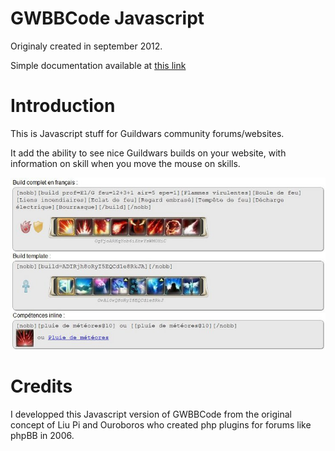 GWBBCode Javascript
===================

Originaly created in september 2012.

Simple documentation available at [this link](http://gwbbcode.arnapou.net)

Introduction
============
This is Javascript stuff for Guildwars community forums/websites.

It add the ability to see nice Guildwars builds on your website, with information on skill when you move the mouse on skills.

![screen](/doc/screen.jpg)

Credits
=======
I developped this Javascript version of GWBBCode from the original concept of Liu Pi and Ouroboros who created php plugins for forums like phpBB in 2006.
